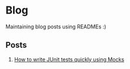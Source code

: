 
# Blog

Maintaining blog posts using READMEs :)

## Posts

1. [How to write JUnit tests quickly using Mocks](#)

